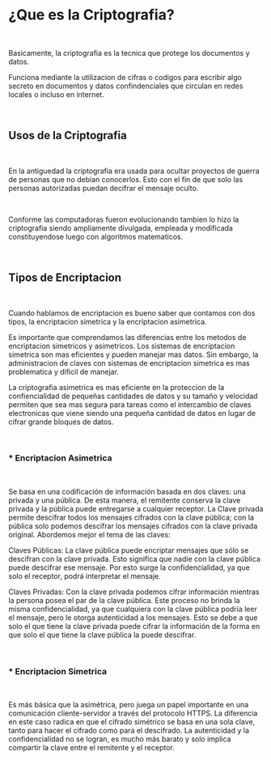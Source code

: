 # ¿Que es la Criptografia?

<br>

Basicamente, la criptografia es la tecnica que protege los documentos y datos.  

Funciona mediante la utilizacion de cifras o codigos para escribir algo secreto en documentos y datos confindenciales que circulan en redes locales o incluso en internet.

<br>

## Usos de la Criptografia

<br>

En la antiguedad la criptografia era usada para ocultar proyectos de guerra de personas que no debian conocerlos. Esto con el fin de que solo las personas autorizadas puedan decifrar el mensaje oculto.

<br>

Conforme las computadoras fueron evolucionando tambien lo hizo la criptografia siendo ampliamente divulgada, empleada y modificada constituyendose luego con algoritmos matematicos.

<br>

## Tipos de Encriptacion

<br>

Cuando hablamos de encriptacion es bueno saber que contamos con dos tipos, la encriptacion simetrica y la encriptacion asimetrica.

Es importante que comprendamos las diferencias entre los metodos de encriptacion simetricos y asimetricos. Los sistemas de encriptacion simetrica son mas eficientes y pueden manejar mas datos. Sin embargo, la administracion de claves con sistemas de encriptacion simetrica es mas problematica y dificil de manejar.

La criptografia asimetrica es mas eficiente en la proteccion de la confiencialidad de pequeñas cantidades de datos y su tamaño y velocidad permiten que sea mas segura para tareas como el intercambio de claves electronicas que viene siendo  una pequeña cantidad de datos en lugar de cifrar grande bloques de datos.

<br>

### * Encriptacion Asimetrica

<br>

Se basa en una codificación de información basada en dos claves: una privada y una pública. De esta manera, el remitente conserva la clave privada y la pública puede entregarse a cualquier receptor. La Clave privada permite descifrar todos los mensajes cifrados con la clave pública; con la pública solo podemos descifrar los mensajes cifrados con la clave privada original. Abordemos mejor el tema de las claves:

Claves Públicas: La clave pública puede encriptar mensajes que sólo se descifran con la clave privada. Esto significa que nadie con la clave pública puede descifrar ese mensaje. Por esto surge la confidencialidad, ya que solo el receptor, podrá interpretar el mensaje.

Claves Privadas: Con la clave privada podemos cifrar información mientras la persona posea el par de la clave pública. Este proceso no brinda la misma confidencialidad, ya que cualquiera con la clave pública podría leer el mensaje, pero le otorga autenticidad a los mensajes. Esto se debe a que solo el que tiene la clave privada puede cifrar la información de la forma en que solo el que tiene la clave pública la puede descifrar.

<br>

### * Encriptacion Simetrica

<br>

Es más básica que la asimétrica, pero juega un papel importante en una comunicación cliente-servidor a través del protocolo HTTPS. La diferencia en este caso radica en que el cifrado simétrico se basa en una sola clave, tanto para hacer el cifrado como para el descifrado. La autenticidad y la confidencialidad no se logran, es mucho más barato y solo implica compartir la clave entre el remitente y el receptor.

